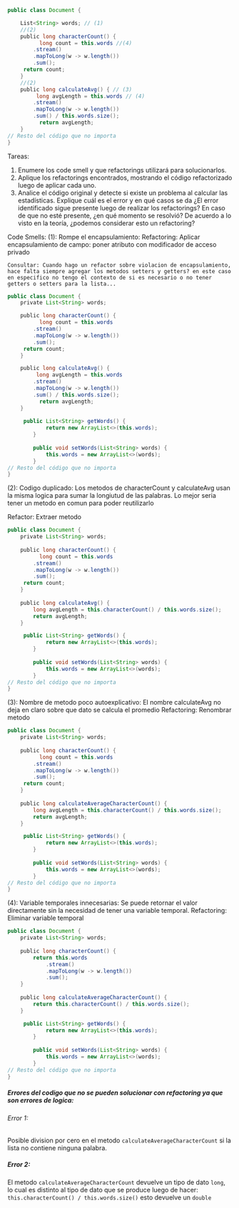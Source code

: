 
```java
public class Document {

    List<String> words; // (1)
	//(2)
    public long characterCount() {
		  long count = this.words //(4)
		.stream()
		.mapToLong(w -> w.length())
		.sum();
     return count;
	}
	//(2)
    public long calculateAvg() { // (3)
	     long avgLength = this.words // (4)
		.stream()
		.mapToLong(w -> w.length())
		.sum() / this.words.size();
		  return avgLength;
	}
// Resto del código que no importa
}
```
Tareas:
1. Enumere los code smell y que refactorings utilizará para solucionarlos.
2. Aplique los refactorings encontrados, mostrando el código refactorizado luego de aplicar cada uno.
3. Analice el código original y detecte si existe un problema al calcular las estadísticas. Explique cuál es el error y en qué casos se da ¿El error identificado sigue presente luego de realizar los refactorings? En caso de que no esté presente, ¿en qué momento se resolvió? De acuerdo a lo visto en la teoría, ¿podemos considerar esto un refactoring?

Code Smells: 
(1): Rompe el encapsulamiento: 
Refactoring:  Aplicar encapsulamiento de campo: poner atributo con modificador de acceso privado

	Consultar: Cuando hago un refactor sobre violacion de encapsulamiento, hace falta siempre agregar los metodos setters y getters? en este caso en especifico no tengo el contexto de si es necesario o no tener getters o setters para la lista... 

```java
public class Document {
    private List<String> words; 

    public long characterCount() {
		  long count = this.words
		.stream()
		.mapToLong(w -> w.length())
		.sum();
     return count;
	}

    public long calculateAvg() {
	     long avgLength = this.words
		.stream()
		.mapToLong(w -> w.length())
		.sum() / this.words.size();
		  return avgLength;
	}
	
	 public List<String> getWords() {
	        return new ArrayList<>(this.words); 
	    }
	
	    public void setWords(List<String> words) {
	        this.words = new ArrayList<>(words);
	    }
// Resto del código que no importa
}
```

(2): Codigo duplicado: Los metodos de characterCount y calculateAvg usan la misma logica para sumar la longiutud de las palabras. Lo mejor seria tener un metodo en comun para poder reutilizarlo

Refactor: Extraer metodo

```java
public class Document {
    private List<String> words; 
    
    public long characterCount() {
		  long count = this.words
		.stream()
		.mapToLong(w -> w.length())
		.sum();
     return count;
	}
	
    public long calculateAvg() { 
		long avgLength = this.characterCount() / this.words.size(); 
		return avgLength;
	}

	 public List<String> getWords() {
	        return new ArrayList<>(this.words); 
	    }
	
	    public void setWords(List<String> words) {
	        this.words = new ArrayList<>(words);
	    }
// Resto del código que no importa
}
```

(3): Nombre de metodo poco autoexplicativo: El nombre calculateAvg no deja en claro sobre que dato se calcula el promedio
Refactoring: Renombrar metodo

```java
public class Document {
    private List<String> words; 
    
    public long characterCount() {
		  long count = this.words
		.stream()
		.mapToLong(w -> w.length())
		.sum();
     return count;
	}
	
    public long calculateAverageCharacterCount() { 
		long avgLength = this.characterCount() / this.words.size(); 
		return avgLength;
	}

	 public List<String> getWords() {
	        return new ArrayList<>(this.words); 
	    }
	
	    public void setWords(List<String> words) {
	        this.words = new ArrayList<>(words);
	    }
// Resto del código que no importa
}
```

(4): Variable temporales innecesarias: Se puede retornar el valor directamente sin la necesidad de tener una variable temporal. 
Refactoring: Eliminar variable temporal


```java
public class Document {
    private List<String> words; 
    
    public long characterCount() {
		return this.words
			.stream()
			.mapToLong(w -> w.length())
			.sum();
	}
	
    public long calculateAverageCharacterCount() { 
		return this.characterCount() / this.words.size(); 
	}

	 public List<String> getWords() {
	        return new ArrayList<>(this.words); 
	    }
	
	    public void setWords(List<String> words) {
	        this.words = new ArrayList<>(words);
	    }
// Resto del código que no importa
}
```

##### Errores del codigo que no se pueden solucionar con refactoring ya que son errores de logica: 

###### Error 1: 
Posible division por cero en el metodo ```calculateAverageCharacterCount``` si la lista no contiene ninguna palabra.

##### Error 2: 
El metodo ```calculateAverageCharacterCount``` devuelve un tipo de dato ```long```, lo cual es distinto al tipo de dato que se produce luego de hacer: 
```this.characterCount() / this.words.size()``` esto devuelve un ```double``` 
